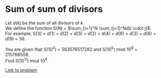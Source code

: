 # Sum of sum of divisors

<p>Let <var>d</var>(<var>k</var>) be the sum of all divisors of <var>k</var>.<br />
We define the function S(<var>N</var>) = $\sum_{i=1}^N \sum_{j=1}^Nd(i \cdot j)$.<br />
For example, S(3) = <var>d</var>(1) + <var>d</var>(2) + <var>d</var>(3) + <var>d</var>(2) + <var>d</var>(4) + <var>d</var>(6) + <var>d</var>(3) + <var>d</var>(6) + <var>d</var>(9) = 59.</p>

<p>You are given that S(10<sup>3</sup>) = 563576517282 and S(10<sup>5</sup>) mod 10<sup>9</sup> = 215766508.<br />
Find S(10<sup>11</sup>) mod 10<sup>9</sup>.</p>


[Link to problem](https://projecteuler.net/problem=439)
